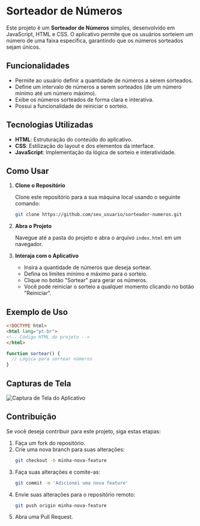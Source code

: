 
# Sorteador de Números

Este projeto é um **Sorteador de Números** simples, desenvolvido em JavaScript, HTML e CSS. O aplicativo permite que os usuários sorteiem um número de uma faixa específica, garantindo que os números sorteados sejam únicos.

## Funcionalidades

- Permite ao usuário definir a quantidade de números a serem sorteados.
- Define um intervalo de números a serem sorteados (de um número mínimo até um número máximo).
- Exibe os números sorteados de forma clara e interativa.
- Possui a funcionalidade de reiniciar o sorteio.

## Tecnologias Utilizadas

- **HTML**: Estruturação do conteúdo do aplicativo.
- **CSS**: Estilização do layout e dos elementos da interface.
- **JavaScript**: Implementação da lógica de sorteio e interatividade.

## Como Usar

1. **Clone o Repositório**

   Clone este repositório para a sua máquina local usando o seguinte comando:

   ```bash
   git clone https://github.com/seu_usuario/sorteador-numeros.git
   ```

2. **Abra o Projeto**

   Navegue até a pasta do projeto e abra o arquivo `index.html` em um navegador.

3. **Interaja com o Aplicativo**

   - Insira a quantidade de números que deseja sortear.
   - Defina os limites mínimo e máximo para o sorteio.
   - Clique no botão "Sortear" para gerar os números.
   - Você pode reiniciar o sorteio a qualquer momento clicando no botão "Reiniciar".

## Exemplo de Uso

```html
<!DOCTYPE html>
<html lang="pt-br">
<!-- Código HTML do projeto -->
</html>
```

```javascript
function sortear() {
  // Lógica para sortear números
}
```

## Capturas de Tela

![Captura de Tela do Aplicativo](caminho/para/sua/imagem.png)

## Contribuição

Se você deseja contribuir para este projeto, siga estas etapas:

1. Faça um fork do repositório.
2. Crie uma nova branch para suas alterações:
   ```bash
   git checkout -b minha-nova-feature
   ```
3. Faça suas alterações e comite-as:
   ```bash
   git commit -m 'Adicionei uma nova feature'
   ```
4. Envie suas alterações para o repositório remoto:
   ```bash
   git push origin minha-nova-feature
   ```
5. Abra uma Pull Request.



